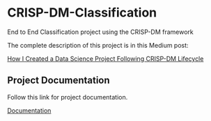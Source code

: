 # CRISP-DM-Classification
End to End Classification project using the CRISP-DM framework

The complete description of this project is in this Medium post: 

[How I Created a Data Science Project Following CRISP-DM Lifecycle](https://towardsdatascience.com/how-i-created-a-data-science-project-following-a-crisp-dm-lifecycle-8c0f5f89bba1?sk=f52e756c664f40ad267fd54b114ab901)


## Project Documentation
Follow this link for project documentation.

[Documentation](https://gurezende.github.io/CRISP-DM-Classification/)